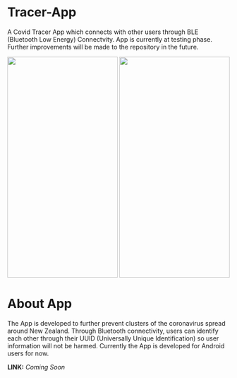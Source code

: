 # Tracer-App
A Covid Tracer App which connects with other users through BLE (Bluetooth Low Energy) Connectvity. App is currently at testing phase. Further improvements will be made to the repository in the future. 

<p align="center">
  <img width="250" height="500" src="https://user-images.githubusercontent.com/49587910/143503156-652c7e3a-c06e-4f70-8c4d-06f9f3d0163b.png">
  <img width="250" height="500" src="https://user-images.githubusercontent.com/49587910/143503062-585c917a-65b5-4299-91ab-de569dd707a3.png">
</p>

# About App

The App is developed to further prevent clusters of the coronavirus spread around New Zealand. Through Bluetooth connectivity, users can identify each other through their UUID (Universally Unique Identification) so user information will not be harmed. Currently the App is developed for Android users for now. 

**LINK:** *Coming Soon*
